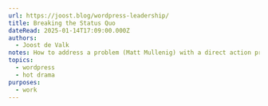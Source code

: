 ```yaml
---
url: https://joost.blog/wordpress-leadership/
title: Breaking the Status Quo
dateRead: 2025-01-14T17:09:00.000Z
authors:
  - Joost de Valk
notes: How to address a problem (Matt Mullenig) with a direct action proposal.
topics:
  - wordpress
  - hot drama
purposes:
  - work
---
```

